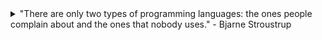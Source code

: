 <details>
<summary> "There are only two types of programming languages: the ones people complain about and the ones that nobody uses."
      - Bjarne Stroustrup</summary>
<br>
<p align="center">
    <a href="https://github.com/anuraghazra/github-readme-stats">
    <img src="https://github-readme-stats.vercel.app/api?username=BrandonPacewic&count_private=true&theme=github_dark&show_icons=true&line_height=28" alt="GitHub stats" width="53.1%"/></a>
    <a href="https://github.com/anuraghazra/github-readme-stats">
    <img width="44.7%" src="https://github-readme-stats.vercel.app/api/top-langs/?username=BrandonPacewic&layout=compact&theme=github_dark&hide=html&langs_count=6"></a>
</p>
</details>

<!-- 
Previous quotes:
  "Talk is cheap. Show me the code." - Linus Torvalds
  "There are only two hard things in Computer Science: cache invalidation and naming things." - Phil Karlton
-->
